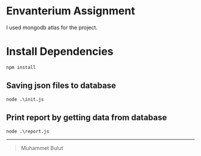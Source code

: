 # Envanterium  Assignment

I used mongodb atlas for the project.


# Install Dependencies

    npm install

## Saving json files to database

    node .\init.js

## Print report by getting data from database

    node .\report.js

<hr>

>Muhammet Bulut
